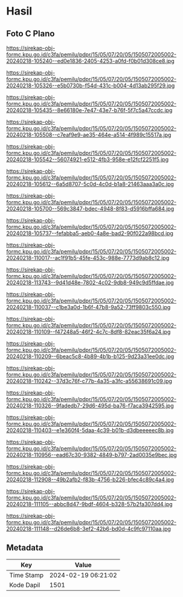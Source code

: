 # Hasil

## Foto C Plano

https://sirekap-obj-formc.kpu.go.id/c3fa/pemilu/pdpr/15/05/07/20/05/1505072005002-20240218-105240--ed0e1836-2405-4253-a0fd-f0b01d308ce8.jpg

https://sirekap-obj-formc.kpu.go.id/c3fa/pemilu/pdpr/15/05/07/20/05/1505072005002-20240218-105326--e5b0730b-f54d-431c-b004-4d13ab295f29.jpg

https://sirekap-obj-formc.kpu.go.id/c3fa/pemilu/pdpr/15/05/07/20/05/1505072005002-20240218-105435--8e66180e-7e47-43e7-b76f-5f7c5a47ccdc.jpg

https://sirekap-obj-formc.kpu.go.id/c3fa/pemilu/pdpr/15/05/07/20/05/1505072005002-20240218-105508--c7eaf9e9-ae35-464e-a514-4f989c15517a.jpg

https://sirekap-obj-formc.kpu.go.id/c3fa/pemilu/pdpr/15/05/07/20/05/1505072005002-20240218-105542--56074921-e512-4fb3-958e-e12fcf2251f5.jpg

https://sirekap-obj-formc.kpu.go.id/c3fa/pemilu/pdpr/15/05/07/20/05/1505072005002-20240218-105612--6a5d8707-5c0d-4c0d-b1a8-21463aaa3a0c.jpg

https://sirekap-obj-formc.kpu.go.id/c3fa/pemilu/pdpr/15/05/07/20/05/1505072005002-20240218-105700--569c3847-bdec-4948-8f83-d5916bffa684.jpg

https://sirekap-obj-formc.kpu.go.id/c3fa/pemilu/pdpr/15/05/07/20/05/1505072005002-20240218-105737--fefabba5-aeb0-4a8e-bad2-90f022a98bcd.jpg

https://sirekap-obj-formc.kpu.go.id/c3fa/pemilu/pdpr/15/05/07/20/05/1505072005002-20240218-110017--ac1f91b5-45fe-453c-988e-7773d9ab8c12.jpg

https://sirekap-obj-formc.kpu.go.id/c3fa/pemilu/pdpr/15/05/07/20/05/1505072005002-20240218-113743--9d41d48e-7802-4c02-9db8-949c9d5ffdae.jpg

https://sirekap-obj-formc.kpu.go.id/c3fa/pemilu/pdpr/15/05/07/20/05/1505072005002-20240218-110037--c1be3a0d-1b6f-47b8-9a52-73ff9803c550.jpg

https://sirekap-obj-formc.kpu.go.id/c3fa/pemilu/pdpr/15/05/07/20/05/1505072005002-20240218-110109--f47248a5-46f2-4c7c-8df8-82eac35f6a24.jpg

https://sirekap-obj-formc.kpu.go.id/c3fa/pemilu/pdpr/15/05/07/20/05/1505072005002-20240218-110209--6beac5c8-4b89-4b1b-b125-9d23a31ee0dc.jpg

https://sirekap-obj-formc.kpu.go.id/c3fa/pemilu/pdpr/15/05/07/20/05/1505072005002-20240218-110242--37d3c76f-c77b-4a35-a3fc-a55638691c09.jpg

https://sirekap-obj-formc.kpu.go.id/c3fa/pemilu/pdpr/15/05/07/20/05/1505072005002-20240218-110326--9fadedb7-29d6-495d-ba76-f7aca3942595.jpg

https://sirekap-obj-formc.kpu.go.id/c3fa/pemilu/pdpr/15/05/07/20/05/1505072005002-20240218-110403--e1e360f4-5daa-4c39-b01b-d3dbeeeeec8b.jpg

https://sirekap-obj-formc.kpu.go.id/c3fa/pemilu/pdpr/15/05/07/20/05/1505072005002-20240218-110956--ead67c30-9382-4849-b797-2ad0035e9bec.jpg

https://sirekap-obj-formc.kpu.go.id/c3fa/pemilu/pdpr/15/05/07/20/05/1505072005002-20240218-112908--49b2afb2-f83b-4756-b226-bfec4c89c4a4.jpg

https://sirekap-obj-formc.kpu.go.id/c3fa/pemilu/pdpr/15/05/07/20/05/1505072005002-20240218-111105--abbc8d47-9bdf-4604-b328-57b2fa307dd4.jpg

https://sirekap-obj-formc.kpu.go.id/c3fa/pemilu/pdpr/15/05/07/20/05/1505072005002-20240218-111148--d26de6b8-3ef2-42b6-bd0d-4c9fc97110aa.jpg


## Metadata

| Key        | Value               |
| ---------- | ------------------- |
| Time Stamp | 2024-02-19 06:21:02 |
| Kode Dapil | 1501                |



